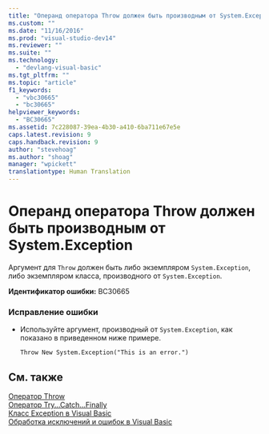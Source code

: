 ```yaml
---
title: "Операнд оператора Throw должен быть производным от System.Exception | Microsoft Docs"
ms.custom: ""
ms.date: "11/16/2016"
ms.prod: "visual-studio-dev14"
ms.reviewer: ""
ms.suite: ""
ms.technology: 
  - "devlang-visual-basic"
ms.tgt_pltfrm: ""
ms.topic: "article"
f1_keywords: 
  - "vbc30665"
  - "bc30665"
helpviewer_keywords: 
  - "BC30665"
ms.assetid: 7c228087-39ea-4b30-a410-6ba711e67e5e
caps.latest.revision: 9
caps.handback.revision: 9
author: "stevehoag"
ms.author: "shoag"
manager: "wpickett"
translationtype: Human Translation
---
```

# Операнд оператора Throw должен быть производным от System.Exception
Аргумент для `Throw` должен быть либо экземпляром `System.Exception`, либо экземпляром класса, производного от `System.Exception`.  
  
 **Идентификатор ошибки:** BC30665  
  
### Исправление ошибки  
  
-   Используйте аргумент, производный от `System.Exception`, как показано в приведенном ниже примере.  
  
    ```  
    Throw New System.Exception("This is an error.")  
    ```  
  
## См. также  
 [Оператор Throw](../../visual-basic/language-reference/statements/throw-statement.md)   
 [Оператор Try...Catch...Finally](../../visual-basic/language-reference/statements/try-catch-finally-statement.md)   
 [Класс Exception в Visual Basic](http://msdn.microsoft.com/ru-ru/9aac396f-34ca-4afb-8e6c-e523cb690ba9)   
 [Обработка исключений и ошибок в Visual Basic](http://msdn.microsoft.com/ru-ru/3e351e73-cf23-40ab-8b60-05794160529e)